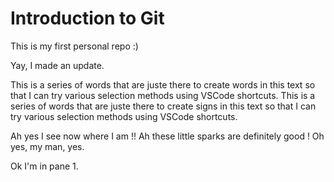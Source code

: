 # Introduction to Git
This is my first personal repo :)

Yay, I made an update.

This is a series of words that are juste there to create words in this text so that I can try various selection methods using VSCode shortcuts.
This is a series of words that are juste there to create signs in this text so that I can try various selection methods using VSCode shortcuts.

Ah yes I see now where I am !!
Ah these little sparks are definitely good !
Oh yes, my man, yes.

Ok I'm in pane 1. 